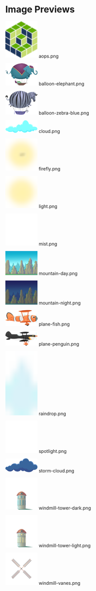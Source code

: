 # Image Previews

<img src="aops.png" width="100" /> aops.png<br>

<img src="balloon-elephant.png" width="100" /> balloon-elephant.png<br>

<img src="balloon-zebra-blue.png" width="100" /> balloon-zebra-blue.png<br>

<img src="cloud.png" width="100" /> cloud.png<br>

<img src="firefly.png" width="100" /> firefly.png<br>

<img src="light.png" width="100" /> light.png<br>

<img src="mist.png" width="100" /> mist.png<br>

<img src="mountain-day.png" width="100" /> mountain-day.png<br>

<img src="mountain-night.png" width="100" /> mountain-night.png<br>

<img src="plane-fish.png" width="100" /> plane-fish.png<br>

<img src="plane-penguin.png" width="100" /> plane-penguin.png<br>

<img src="raindrop.png" width="100" /> raindrop.png<br>

<img src="spotlight.png" width="100" /> spotlight.png<br>

<img src="storm-cloud.png" width="100" /> storm-cloud.png<br>

<img src="windmill-tower-dark.png" width="100" /> windmill-tower-dark.png<br>

<img src="windmill-tower-light.png" width="100" /> windmill-tower-light.png<br>

<img src="windmill-vanes.png" width="100" /> windmill-vanes.png<br>

